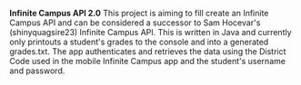 **Infinite Campus API 2.0**
This project is aiming to fill create an Infinite Campus API and can be considered a successor to Sam Hocevar's (shinyquagsire23) Infinite Campus API.
This is written in Java and currently only printouts a student's grades to the console and into a generated grades.txt. The app authenticates and retrieves the data using the District Code used in the mobile Infinite Campus app and the student's username and password.
